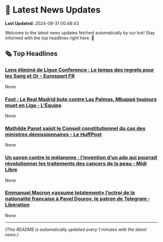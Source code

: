 # 📰 Latest News Updates
**Last Updated:** 2024-08-31 00:48:43

Welcome to the latest news updates fetched automatically by our bot! Stay informed with the top headlines right here. 🚀

## 🗞️ Top Headlines

### [Lens éliminé de Ligue Conference : Le temps des regrets pour les Sang et Or - Eurosport FR](https://news.google.com/rss/articles/CBMi-AFBVV95cUxQZlRVNWVXYUd3bXBxWkRoakgxSHM4QjFsM0QtX1lNazF6ZHJ1UG00MlB2Y2FLWTFfNzNnTFZtaW4yVzNDeWlWc2JQTFZMVWpRLVVuUlkxM0VlcU9hQVotZlk3RzdUOVgyQ2FVV0x3TWFWTXVPb3NiQThrbFFxVGNiR0x0aW5LVkJmX3g4NWN3eFRMQXJNdUZWTXFfTEU1NWNjcG1lTUs1ZnRQTDFhYVluSFUyaUJoVFg2UG84ZjRQWkdlMVBpajFsYWF1X1EtWDREcHJnYUl2TjJKbXM2bFF2N1h1YV9zVE5iRG1aeDFLRzBLbDlxeFpsSg?oc=5)
None

### [Foot : Le Real Madrid bute contre Las Palmas, Mbappé toujours muet en Liga - L'Équipe](https://news.google.com/rss/articles/CBMiuAFBVV95cUxPUm01OFNndlBQVHBsaEE2WVhpa0NzNXVhcHl3S0lNNTEtTzRrQmVidjBwQjdwTmlidk1hVTJFQ0swMEI4Yld6ZzlnS0tPVlhoWjJnZ3lqeXFJU2ZHcHZhSGpNRlllVjIwWGNrV0xaZ3N1YWFpYnBBVU9WNUIyMG5McVl5VWRFWE04YkduVXpEc0tMNTI4ZXhGcmxMVndoZDdqbGh2R3FvNXVVNHRPcXIwOGpNY1BNcEFD?oc=5)
None

### [Mathilde Panot saisit le Conseil constitutionnel du cas des ministres démissionnaires - Le HuffPost](https://news.google.com/rss/articles/CBMi7gFBVV95cUxQZzVTTjJVRnVsYlFsMUJ6NEZpOWVMaEFCeVZDamlvT1d6OXNVYmVKZXc0OXlObjlobWpBdnJQM2FNdTFzY1NVdmp5YmM0cWVRbEk0dUJ6eFBIaG1uN0JlZTlRUURTd1Z2ZmZIT2ZOOWlBbDhpeTI1RHluYmhLeEtja0t3dE92ZEM2eThaSmVFMTBOcGdod2czeHlfWnR3VnNidk03MHJmNllrYXJ3cDU3Tjg5RTNBRXpNbFhVem4tZnZWVHdxTG9PWkU0UDg5T21DdGdINklkLVM5MVpTamg3WUNVR3JWUWdkTTRFOVZR?oc=5)
None

### [Un savon contre le mélanome : l’invention d’un ado qui pourrait révolutionner les traitements des cancers de la peau - Midi Libre](https://news.google.com/rss/articles/CBMi8wFBVV95cUxONzBxYU1jQ3BIcTVTRWx6TXNCOFhqR3JEVm9GMzJfNXluX09PbzRieUdTd3RYeHFDQjVKWGkwcEZLbVdKeEkxQUl5N3l3X3J6SEN3NkRWQWM4U2VTb1E2MVZNUzJSZzdKMFU2OGx5clFQZVNWQmljVnpjc041WmdBeGpiZzNrWnNaLVVKZXpqb0NqM1phLURPOEdZbHRPdGV4eEZ4RVdYQjVTNmtMeEpIbGZkMkRid1JQcmplLVdfQkpIWlFxbjlFUVZfdWlSQTBQUldNSXZCOTlEYmdPRlBTVzVfLUJSZUh6TkZvRDcya2tqS0E?oc=5)
None

### [Emmanuel Macron «assume totalement» l’octroi de la nationalité française à Pavel Dourov, le patron de Telegram - Libération](https://news.google.com/rss/articles/CBMiiwJBVV95cUxQbG95Yzk0V0V5MW01by0yWWx0QVNUdHI1YUMtd2lGQjFURFNZTDRJMDNldFl0bldZczBTOU1fLWg0OW5IQXlQd1d2LURxRVN0YlRKcWtxQjhqRUl5Y3o4NXZuQWUwTElPTG4tNnhHRldLdUJ0a1hPdXlhdWNqQUJGelVtM3NuRno1bEp6R2lsSW1QekFnSWxmS1NXQlowQzR6TWYxUFhUbDEyQmN3Q2toOGx3MnEwM1R1dmlSUHJmZEd5TXRST09vdGNtLU1lOTBxWWtnTHN6WGNFdzRCSVN6RnBZMnhVUDBuX2lwdHczQWkxdGExdk1mNlhDOWduazB3d25NZnpVR2diZlU?oc=5)
None

---
*(This README is automatically updated every 1 minutes with the latest news.)*
